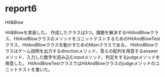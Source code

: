 # report6
Hit&amp;Blow

Hit&Blowを実装した。
作成したクラスは3つ。課題を解決するHitAndBlowクラス、HitAndBlowクラスのメソッドをユニットテストするためのHitAndBlowTestクラス、HitAndBlowクラスを動かすためのMainクラスである。
HitAndBlowクラスはゲーム説明を出力するdirectionメソッド、答えの配列を用意するanswerメソッド、入力した数字を読み込むinputメソッド、判定をするjudgeメソッドを用意した。
HitAndBlowTestクラスではHitAndBlowクラスのjudgeメソッドのユニットテストを書いた。
